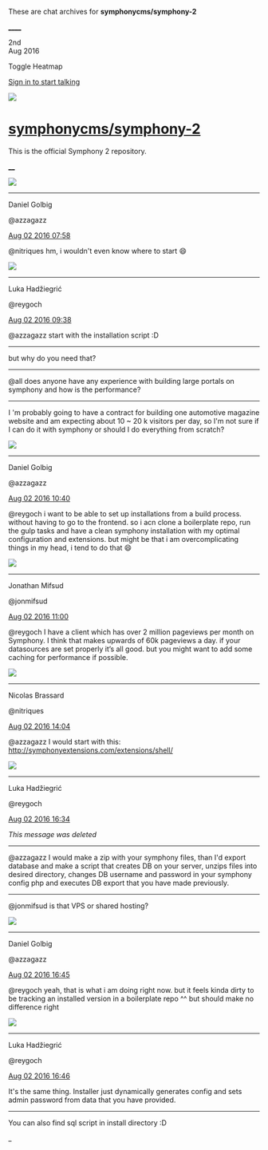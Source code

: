 These are chat archives for **symphonycms/symphony-2**

[__](/symphonycms/symphony-2/archives/2016/08/03)[__](/symphonycms/symphony-2/archives/2016/08/01)

2nd  
Aug 2016

Toggle Heatmap

[Sign in to start talking](/login?action=login&button=archive-login)

![](https://avatars-02.gitter.im/group/iv/3/57542c45c43b8c601977197e?s=48)

#  [symphonycms/symphony-2](/symphonycms/symphony-2)

This is the official Symphony 2 repository.

[ __](/orgs/symphonycms/rooms "More symphonycms rooms")

![](https://avatars1.githubusercontent.com/u/76091?v=3&s=30)

____

Daniel Golbig

@azzagazz

[Aug 02 2016
07:58](https://gitter.im/symphonycms/symphony-2?at=57a052b09e85d3e8267f6cd5)

@nitriques hm, i wouldn't even know where to start :smile:

![](https://avatars2.githubusercontent.com/u/8524934?v=3&s=30)

____

Luka Hadžiegrić

@reygoch

[Aug 02 2016
09:38](https://gitter.im/symphonycms/symphony-2?at=57a06a2047659bfb1087948e)

@azzagazz start with the installation script :D

____

but why do you need that?

____

@all does anyone have any experience with building large portals on symphony
and how is the performance?

____

I 'm probably going to have a contract for building one automotive magazine
website and am expecting about 10 ~ 20 k visitors per day, so I'm not sure if
I can do it with symphony or should I do everything from scratch?

![](https://avatars1.githubusercontent.com/u/76091?v=3&s=30)

____

Daniel Golbig

@azzagazz

[Aug 02 2016
10:40](https://gitter.im/symphonycms/symphony-2?at=57a07889836d2d02115d1124)

@reygoch i want to be able to set up installations from a build process.
without having to go to the frontend. so i acn clone a boilerplate repo, run
the gulp tasks and have a clean symphony installation with my optimal
configuration and extensions. but might be that i am overcomplicating things
in my head, i tend to do that :smile:

![](https://avatars1.githubusercontent.com/u/859775?v=3&s=30)

____

Jonathan Mifsud

@jonmifsud

[Aug 02 2016
11:00](https://gitter.im/symphonycms/symphony-2?at=57a07d65c915a0e426b58000)

@reygoch I have a client which has over 2 million pageviews per month on
Symphony. I think that makes upwards of 60k pageviews a day. if your
datasources are set properly it’s all good. but you might want to add some
caching for performance if possible.

![](https://avatars1.githubusercontent.com/u/771169?v=3&s=30)

____

Nicolas Brassard

@nitriques

[Aug 02 2016
14:04](https://gitter.im/symphonycms/symphony-2?at=57a0a86300663f5b1b446c69)

@azzagazz I would start with this:
<http://symphonyextensions.com/extensions/shell/>

![](https://avatars2.githubusercontent.com/u/8524934?v=3&s=30)

____

Luka Hadžiegrić

@reygoch

[Aug 02 2016
16:34](https://gitter.im/symphonycms/symphony-2?at=57a0cb861c2bf6621bb5dc66)

_This message was deleted_

____

@azzagazz I would make a zip with your symphony files, than I'd export
database and make a script that creates DB on your server, unzips files into
desired directory, changes DB username and password in your symphony config
php and executes DB export that you have made previously.

____

@jonmifsud is that VPS or shared hosting?

![](https://avatars1.githubusercontent.com/u/76091?v=3&s=30)

____

Daniel Golbig

@azzagazz

[Aug 02 2016
16:45](https://gitter.im/symphonycms/symphony-2?at=57a0ce2300663f5b1b44d8ff)

@reygoch yeah, that is what i am doing right now. but it feels kinda dirty to
be tracking an installed version in a boilerplate repo ^^ but should make no
difference right

![](https://avatars2.githubusercontent.com/u/8524934?v=3&s=30)

____

Luka Hadžiegrić

@reygoch

[Aug 02 2016
16:46](https://gitter.im/symphonycms/symphony-2?at=57a0ce5cc915a0e426b65a87)

It's the same thing. Installer just dynamically generates config and sets
admin password from data that you have provided.

____

You can also find sql script in install directory :D

_

